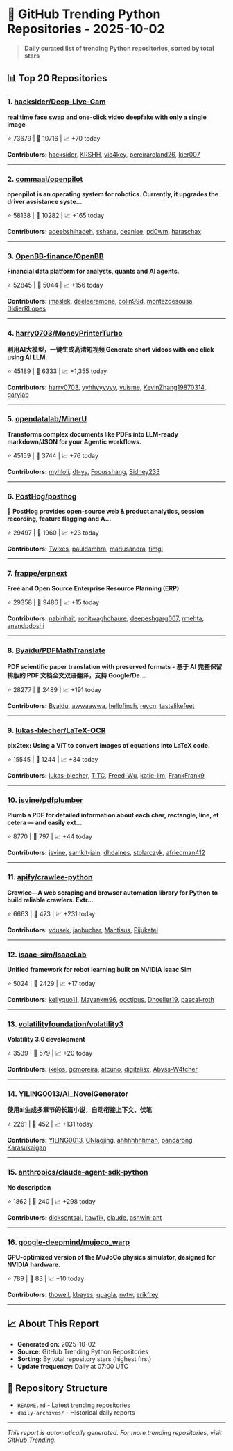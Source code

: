 # 🐍 GitHub Trending Python Repositories - 2025-10-02

> **Daily curated list of trending Python repositories, sorted by total stars**

## 📊 Top 20 Repositories

### 1. [hacksider/Deep-Live-Cam](https://github.com/hacksider/Deep-Live-Cam)

**real time face swap and one-click video deepfake with only a single image**

⭐ 73679 | 🍴 10716 | 📈 +70 today

**Contributors:** [hacksider](https://github.com/hacksider), [KRSHH](https://github.com/KRSHH), [vic4key](https://github.com/vic4key), [pereiraroland26](https://github.com/pereiraroland26), [kier007](https://github.com/kier007)

---

### 2. [commaai/openpilot](https://github.com/commaai/openpilot)

**openpilot is an operating system for robotics. Currently, it upgrades the driver assistance syste...**

⭐ 58138 | 🍴 10282 | 📈 +165 today

**Contributors:** [adeebshihadeh](https://github.com/adeebshihadeh), [sshane](https://github.com/sshane), [deanlee](https://github.com/deanlee), [pd0wm](https://github.com/pd0wm), [haraschax](https://github.com/haraschax)

---

### 3. [OpenBB-finance/OpenBB](https://github.com/OpenBB-finance/OpenBB)

**Financial data platform for analysts, quants and AI agents.**

⭐ 52845 | 🍴 5044 | 📈 +156 today

**Contributors:** [jmaslek](https://github.com/jmaslek), [deeleeramone](https://github.com/deeleeramone), [colin99d](https://github.com/colin99d), [montezdesousa](https://github.com/montezdesousa), [DidierRLopes](https://github.com/DidierRLopes)

---

### 4. [harry0703/MoneyPrinterTurbo](https://github.com/harry0703/MoneyPrinterTurbo)

**利用AI大模型，一键生成高清短视频 Generate short videos with one click using AI LLM.**

⭐ 45189 | 🍴 6333 | 📈 +1,355 today

**Contributors:** [harry0703](https://github.com/harry0703), [yyhhyyyyyy](https://github.com/yyhhyyyyyy), [vuisme](https://github.com/vuisme), [KevinZhang19870314](https://github.com/KevinZhang19870314), [garylab](https://github.com/garylab)

---

### 5. [opendatalab/MinerU](https://github.com/opendatalab/MinerU)

**Transforms complex documents like PDFs into LLM-ready markdown/JSON for your Agentic workflows.**

⭐ 45159 | 🍴 3744 | 📈 +76 today

**Contributors:** [myhloli](https://github.com/myhloli), [dt-yy](https://github.com/dt-yy), [Focusshang](https://github.com/Focusshang), [Sidney233](https://github.com/Sidney233)

---

### 6. [PostHog/posthog](https://github.com/PostHog/posthog)

**🦔 PostHog provides open-source web & product analytics, session recording, feature flagging and A...**

⭐ 29497 | 🍴 1960 | 📈 +23 today

**Contributors:** [Twixes](https://github.com/Twixes), [pauldambra](https://github.com/pauldambra), [mariusandra](https://github.com/mariusandra), [timgl](https://github.com/timgl)

---

### 7. [frappe/erpnext](https://github.com/frappe/erpnext)

**Free and Open Source Enterprise Resource Planning (ERP)**

⭐ 29358 | 🍴 9486 | 📈 +15 today

**Contributors:** [nabinhait](https://github.com/nabinhait), [rohitwaghchaure](https://github.com/rohitwaghchaure), [deepeshgarg007](https://github.com/deepeshgarg007), [rmehta](https://github.com/rmehta), [anandpdoshi](https://github.com/anandpdoshi)

---

### 8. [Byaidu/PDFMathTranslate](https://github.com/Byaidu/PDFMathTranslate)

**PDF scientific paper translation with preserved formats - 基于 AI 完整保留排版的 PDF 文档全文双语翻译，支持 Google/De...**

⭐ 28277 | 🍴 2489 | 📈 +191 today

**Contributors:** [Byaidu](https://github.com/Byaidu), [awwaawwa](https://github.com/awwaawwa), [hellofinch](https://github.com/hellofinch), [reycn](https://github.com/reycn), [tastelikefeet](https://github.com/tastelikefeet)

---

### 9. [lukas-blecher/LaTeX-OCR](https://github.com/lukas-blecher/LaTeX-OCR)

**pix2tex: Using a ViT to convert images of equations into LaTeX code.**

⭐ 15545 | 🍴 1244 | 📈 +34 today

**Contributors:** [lukas-blecher](https://github.com/lukas-blecher), [TITC](https://github.com/TITC), [Freed-Wu](https://github.com/Freed-Wu), [katie-lim](https://github.com/katie-lim), [FrankFrank9](https://github.com/FrankFrank9)

---

### 10. [jsvine/pdfplumber](https://github.com/jsvine/pdfplumber)

**Plumb a PDF for detailed information about each char, rectangle, line, et cetera — and easily ext...**

⭐ 8770 | 🍴 797 | 📈 +44 today

**Contributors:** [jsvine](https://github.com/jsvine), [samkit-jain](https://github.com/samkit-jain), [dhdaines](https://github.com/dhdaines), [stolarczyk](https://github.com/stolarczyk), [afriedman412](https://github.com/afriedman412)

---

### 11. [apify/crawlee-python](https://github.com/apify/crawlee-python)

**Crawlee—A web scraping and browser automation library for Python to build reliable crawlers. Extr...**

⭐ 6663 | 🍴 473 | 📈 +231 today

**Contributors:** [vdusek](https://github.com/vdusek), [janbuchar](https://github.com/janbuchar), [Mantisus](https://github.com/Mantisus), [Pijukatel](https://github.com/Pijukatel)

---

### 12. [isaac-sim/IsaacLab](https://github.com/isaac-sim/IsaacLab)

**Unified framework for robot learning built on NVIDIA Isaac Sim**

⭐ 5024 | 🍴 2429 | 📈 +17 today

**Contributors:** [kellyguo11](https://github.com/kellyguo11), [Mayankm96](https://github.com/Mayankm96), [ooctipus](https://github.com/ooctipus), [Dhoeller19](https://github.com/Dhoeller19), [pascal-roth](https://github.com/pascal-roth)

---

### 13. [volatilityfoundation/volatility3](https://github.com/volatilityfoundation/volatility3)

**Volatility 3.0 development**

⭐ 3539 | 🍴 579 | 📈 +20 today

**Contributors:** [ikelos](https://github.com/ikelos), [gcmoreira](https://github.com/gcmoreira), [atcuno](https://github.com/atcuno), [digitalisx](https://github.com/digitalisx), [Abyss-W4tcher](https://github.com/Abyss-W4tcher)

---

### 14. [YILING0013/AI_NovelGenerator](https://github.com/YILING0013/AI_NovelGenerator)

**使用ai生成多章节的长篇小说，自动衔接上下文、伏笔**

⭐ 2261 | 🍴 452 | 📈 +131 today

**Contributors:** [YILING0013](https://github.com/YILING0013), [CNlaojing](https://github.com/CNlaojing), [ahhhhhhhman](https://github.com/ahhhhhhhman), [pandarong](https://github.com/pandarong), [Karasukaigan](https://github.com/Karasukaigan)

---

### 15. [anthropics/claude-agent-sdk-python](https://github.com/anthropics/claude-agent-sdk-python)

**No description**

⭐ 1862 | 🍴 240 | 📈 +298 today

**Contributors:** [dicksontsai](https://github.com/dicksontsai), [ltawfik](https://github.com/ltawfik), [claude](https://github.com/claude), [ashwin-ant](https://github.com/ashwin-ant)

---

### 16. [google-deepmind/mujoco_warp](https://github.com/google-deepmind/mujoco_warp)

**GPU-optimized version of the MuJoCo physics simulator, designed for NVIDIA hardware.**

⭐ 789 | 🍴 83 | 📈 +10 today

**Contributors:** [thowell](https://github.com/thowell), [kbayes](https://github.com/kbayes), [quagla](https://github.com/quagla), [nvtw](https://github.com/nvtw), [erikfrey](https://github.com/erikfrey)

---


## 📈 About This Report

- **Generated on:** 2025-10-02
- **Source:** GitHub Trending Python Repositories
- **Sorting:** By total repository stars (highest first)
- **Update frequency:** Daily at 07:00 UTC

## 🔗 Repository Structure

- `README.md` - Latest trending repositories
- `daily-archives/` - Historical daily reports

---

*This report is automatically generated. For more trending repositories, visit [GitHub Trending](https://github.com/trending/python).*
